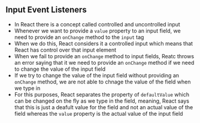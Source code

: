 ## Input Event Listeners

- In React there is a concept called controlled and uncontrolled input
- Whenever we want to provide a `value` property to an input field, we need to provide an `onChange` method to the `input` tag
- When we do this, React considers it a controlled input which means that React has control over that input element
- When we fail to provide an `onChange` method to input fields, Reatc throws an error saying that it we need to provide an `onChange` method if we need to change the value of the input field
- If we try to change the value of the input field without providing an `onChange` method, we are not able to chnage the value of the field when we type in
- For this purposes, React separates the property of `defaultValue` which can be changed on the fly as we type in the field, meaning, React says that this is just a deafult value for the field and not an actual value of the field whereas the `value` property is the actual value of the input field
